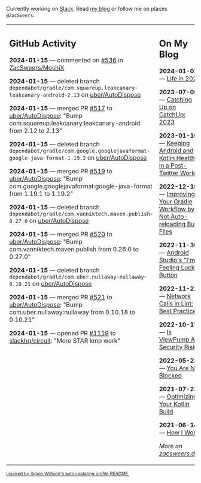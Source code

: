 Currently working on [Slack](https://slack.com/). Read [my blog](https://zacsweers.dev/) or follow me on places `@ZacSweers`.

<table><tr><td valign="top" width="60%">

## GitHub Activity
<!-- githubActivity starts -->
**2024-01-15** — commented on [#536](https://github.com/ZacSweers/MoshiX/issues/536#issuecomment-1892554177) in [ZacSweers/MoshiX](https://github.com/ZacSweers/MoshiX)

**2024-01-15** — deleted branch `dependabot/gradle/com.squareup.leakcanary-leakcanary-android-2.13` on [uber/AutoDispose](https://github.com/uber/AutoDispose)

**2024-01-15** — merged PR [#517](https://github.com/uber/AutoDispose/pull/517) to [uber/AutoDispose](https://github.com/uber/AutoDispose): "Bump com.squareup.leakcanary:leakcanary-android from 2.12 to 2.13"

**2024-01-15** — deleted branch `dependabot/gradle/com.google.googlejavaformat-google-java-format-1.19.2` on [uber/AutoDispose](https://github.com/uber/AutoDispose)

**2024-01-15** — merged PR [#519](https://github.com/uber/AutoDispose/pull/519) to [uber/AutoDispose](https://github.com/uber/AutoDispose): "Bump com.google.googlejavaformat:google-java-format from 1.19.1 to 1.19.2"

**2024-01-15** — deleted branch `dependabot/gradle/com.vanniktech.maven.publish-0.27.0` on [uber/AutoDispose](https://github.com/uber/AutoDispose)

**2024-01-15** — merged PR [#520](https://github.com/uber/AutoDispose/pull/520) to [uber/AutoDispose](https://github.com/uber/AutoDispose): "Bump com.vanniktech.maven.publish from 0.26.0 to 0.27.0"

**2024-01-15** — deleted branch `dependabot/gradle/com.uber.nullaway-nullaway-0.10.21` on [uber/AutoDispose](https://github.com/uber/AutoDispose)

**2024-01-15** — merged PR [#521](https://github.com/uber/AutoDispose/pull/521) to [uber/AutoDispose](https://github.com/uber/AutoDispose): "Bump com.uber.nullaway:nullaway from 0.10.18 to 0.10.21"

**2024-01-15** — opened PR [#1119](https://github.com/slackhq/circuit/pull/1119) to [slackhq/circuit](https://github.com/slackhq/circuit): "More STAR kmp work"
<!-- githubActivity ends -->
</td><td valign="top" width="40%">

## On My Blog
<!-- blog starts -->
**2024-01-03** — [Life in 2024](https://www.zacsweers.dev/life-in-2024/)

**2023-07-09** — [Catching Up on CatchUp: 2023](https://www.zacsweers.dev/catching-up-on-catchup-2023/)

**2023-01-10** — [Keeping Android and Kotlin Healthy in a Post-Twitter World](https://www.zacsweers.dev/keeping-android-healthy/)

**2022-12-19** — [Improving Your Gradle Workflow by Not Auto-reloading Build Files](https://www.zacsweers.dev/improving-your-workflow-by-not-auto-reloading-build-files/)

**2022-11-30** — [Android Studio's "I'm Feeling Lucky" Button](https://www.zacsweers.dev/android-studios-im-feeling-lucky-button/)

**2022-11-22** — [Network Calls in Lint: Best Practices](https://www.zacsweers.dev/network-calls-in-lint-best-practices/)

**2022-10-17** — [Is ViewPump A Security Risk?](https://www.zacsweers.dev/is-viewpump-a-security-risk/)

**2022-05-23** — [You Are Not Blocked](https://www.zacsweers.dev/you-are-not-blocked/)

**2021-07-23** — [Optimizing Your Kotlin Build](https://www.zacsweers.dev/optimizing-your-kotlin-build/)

**2021-06-14** — [How I Work](https://www.zacsweers.dev/how-i-work/)
<!-- blog ends -->
_More on [zacsweers.dev](https://zacsweers.dev/)_
</td></tr></table>

<sub><a href="https://simonwillison.net/2020/Jul/10/self-updating-profile-readme/">Inspired by Simon Willison's auto-updating profile README.</a></sub>